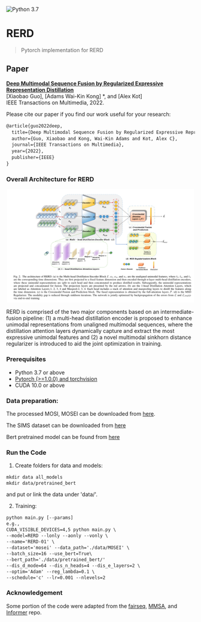 ![Python 3.7](https://img.shields.io/badge/python-3.7-green.svg)  

# RERD

> Pytorch implementation for RERD


## Paper
[**Deep Multimodal Sequence Fusion by Regularized Expressive Representation Distillation**](https://ieeexplore.ieee.org/abstract/document/9681296/)<br>
[Xiaobao Guo], [Adams Wai-Kin Kong] *, and [Alex Kot]<br>
IEEE Transactions on Multimedia, 2022.

Please cite our paper if you find our work useful for your research:

```tex
@article{guo2022deep,
  title={Deep Multimodal Sequence Fusion by Regularized Expressive Representation Distillation},
  author={Guo, Xiaobao and Kong, Wai-Kin Adams and Kot, Alex C},
  journal={IEEE Transactions on Multimedia},
  year={2022},
  publisher={IEEE}
}
```


### Overall Architecture for RERD
<p align="center">
<img src='imgs/RERD.png' width="500px"/>

RERD is comprised of the two major components based on an intermediate-fusion pipeline: (1) a multi-head distillation encoder is proposed to enhance unimodal representations from unaligned multimodal sequences, where the distillation attention layers dynamically capture and extract the most expressive unimodal features and (2) a novel multimodal sinkhorn distance regularizer is introduced to aid the joint optimization in training. 


  
### Prerequisites
- Python 3.7 or above
- [Pytorch (>=1.0.0) and torchvision](https://pytorch.org/)
- CUDA 10.0 or above

### Data preparation:

The processed MOSI, MOSEI can be downloaded from [here](https://www.dropbox.com/sh/hyzpgx1hp9nj37s/AAB7FhBqJOFDw2hEyvv2ZXHxa?dl=0).

The SIMS dataset can be downloaded from [here](https://github.com/thuiar/MMSA)

Bert pretrained model can be found from [here](https://github.com/thuiar/MMSA)

### Run the Code

1. Create folders for data and models:
~~~~
mkdir data all_models
mkdir data/pretrained_bert
~~~~

and put or link the data under 'data/'.

2. Training:
~~~~
python main.py [--params]
e.g.,
CUDA_VISIBLE_DEVICES=4,5 python main.py \
--model=RERD --lonly --aonly --vonly \
--name='RERD-01' \
--dataset='mosei' --data_path='./data/MOSEI' \
--batch_size=16 --use_bert=True\
--bert_path='./data/pretrained_bert/'
--dis_d_mode=64 --dis_n_heads=4 --dis_e_layers=2 \
--optim='Adam' --reg_lambda=0.1 \
--schedule='c' --lr=0.001 --nlevels=2
~~~~

### Acknowledgement
Some portion of the code were adapted from the [fairseq](https://github.com/pytorch/fairseq), [MMSA](https://github.com/thuiar/MMSA), and [Informer](https://github.com/zhouhaoyi/Informer2020) repo.



